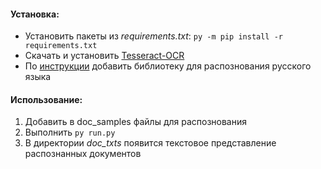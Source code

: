 #### Установка:
* Установить пакеты из *requirements.txt*: ```py -m pip install -r requirements.txt ```
* Скачать и установить [Tesseract-OCR](https://github.com/UB-Mannheim/tesseract/wiki)
* По [инструкции](https://ocrmypdf.readthedocs.io/en/latest/languages.html) добавить библиотеку для распознования русского языка

#### Использование:
1) Добавить в doc_samples файлы для распознования
2) Выполнить ```py run.py```
3) В директории *doc_txts* появится текстовое представление распознанных документов

